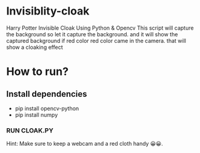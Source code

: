 # Invisiblity-cloak
Harry Potter Invisible Cloak Using Python &amp; Opencv
This script will capture the background so let it capture the background.
and it will show the captured background if red color red color came in the camera. that will show a cloaking effect
# How to run?
## Install dependencies
* pip install opencv-python
* pip install numpy
### RUN CLOAK.PY
Hint: Make sure to keep a webcam and a red cloth handy :grinning::grinning:. 
